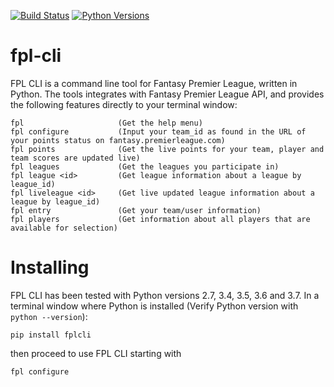 [![Build Status](https://travis-ci.org/janerikcarlsen/fpl-cli.svg?branch=master)](https://travis-ci.org/janerikcarlsen/fpl-cli)
[![Python Versions](https://img.shields.io/pypi/pyversions/fplcli.svg)](https://pypi.org/project/fplcli)

# fpl-cli
FPL CLI is a command line tool for Fantasy Premier League, written in Python. 
The tools integrates with Fantasy Premier League API, and provides the following features directly to your terminal window: 
```
fpl                     (Get the help menu)
fpl configure           (Input your team_id as found in the URL of your points status on fantasy.premierleague.com)
fpl points              (Get the live points for your team, player and team scores are updated live)
fpl leagues             (Get the leagues you participate in)
fpl league <id>         (Get league information about a league by league_id)
fpl liveleague <id>     (Get live updated league information about a league by league_id)
fpl entry               (Get your team/user information)
fpl players             (Get information about all players that are available for selection)
```

# Installing 
FPL CLI has been tested with Python versions 2.7, 3.4, 3.5, 3.6 and 3.7.
In a terminal window where Python is installed (Verify Python version with `python --version`): 
```
pip install fplcli
```
then proceed to use FPL CLI starting with 
```
fpl configure
```


